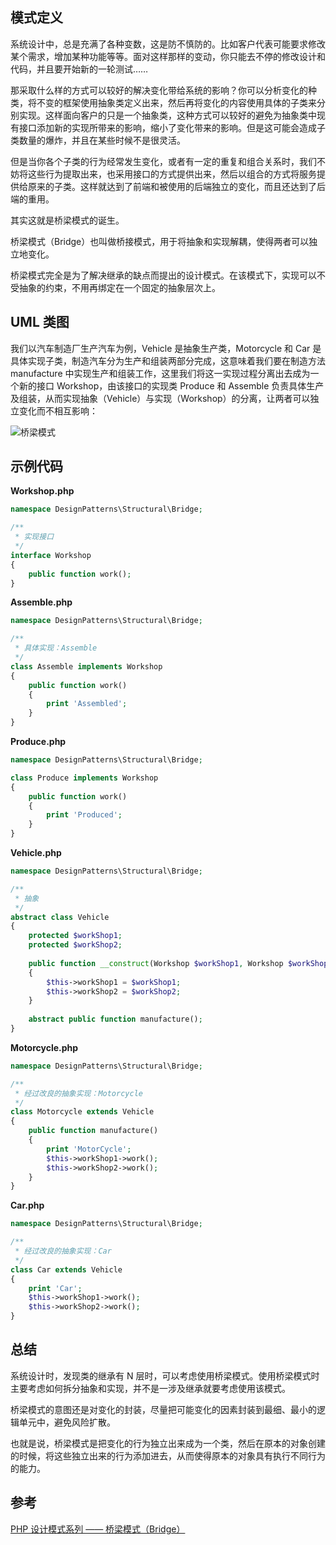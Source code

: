 ## 模式定义
系统设计中，总是充满了各种变数，这是防不慎防的。比如客户代表可能要求修改某个需求，增加某种功能等等。面对这样那样的变动，你只能去不停的修改设计和代码，并且要开始新的一轮测试……

那采取什么样的方式可以较好的解决变化带给系统的影响？你可以分析变化的种类，将不变的框架使用抽象类定义出来，然后再将变化的内容使用具体的子类来分别实现。这样面向客户的只是一个抽象类，这种方式可以较好的避免为抽象类中现有接口添加新的实现所带来的影响，缩小了变化带来的影响。但是这可能会造成子类数量的爆炸，并且在某些时候不是很灵活。

但是当你各个子类的行为经常发生变化，或者有一定的重复和组合关系时，我们不妨将这些行为提取出来，也采用接口的方式提供出来，然后以组合的方式将服务提供给原来的子类。这样就达到了前端和被使用的后端独立的变化，而且还达到了后端的重用。

其实这就是桥梁模式的诞生。

桥梁模式（Bridge）也叫做桥接模式，用于将抽象和实现解耦，使得两者可以独立地变化。

桥梁模式完全是为了解决继承的缺点而提出的设计模式。在该模式下，实现可以不受抽象的约束，不用再绑定在一个固定的抽象层次上。


## UML 类图
我们以汽车制造厂生产汽车为例，Vehicle 是抽象生产类，Motorcycle 和 Car 是具体实现子类，制造汽车分为生产和组装两部分完成，这意味着我们要在制造方法  manufacture 中实现生产和组装工作，这里我们将这一实现过程分离出去成为一个新的接口 Workshop，由该接口的实现类 Produce 和 Assemble 负责具体生产及组装，从而实现抽象（Vehicle）与实现（Workshop）的分离，让两者可以独立变化而不相互影响：

![桥梁模式](http://cnd.qiniu.lin07ux.cn/markdown/1467639770846.png)


## 示例代码

**Workshop.php**

```php
namespace DesignPatterns\Structural\Bridge;

/**
 * 实现接口
 */
interface Workshop
{
    public function work();
}
```

**Assemble.php**

```php
namespace DesignPatterns\Structural\Bridge;

/**
 * 具体实现：Assemble
 */
class Assemble implements Workshop
{
    public function work()
    {
        print 'Assembled';
    }
}
```

**Produce.php**

```php
namespace DesignPatterns\Structural\Bridge;

class Produce implements Workshop
{
    public function work()
    {
        print 'Produced';
    }
}
```

**Vehicle.php**

```php
namespace DesignPatterns\Structural\Bridge;

/**
 * 抽象
 */
abstract class Vehicle
{
    protected $workShop1;
    protected $workShop2;
    
    public function __construct(Workshop $workShop1, Workshop $workShop2)
    {
        $this->workShop1 = $workShop1;
        $this->workShop2 = $workShop2;
    }
    
    abstract public function manufacture();
}
```

**Motorcycle.php**

```php
namespace DesignPatterns\Structural\Bridge;

/**
 * 经过改良的抽象实现：Motorcycle
 */
class Motorcycle extends Vehicle
{
    public function manufacture()
    {
        print 'MotorCycle';
        $this->workShop1->work();
        $this->workShop2->work();
    }
}
```

**Car.php**

```php
namespace DesignPatterns\Structural\Bridge;

/**
 * 经过改良的抽象实现：Car
 */
class Car extends Vehicle
{
    print 'Car';
    $this->workShop1->work();
    $this->workShop2->work();
}
```


## 总结
系统设计时，发现类的继承有 N 层时，可以考虑使用桥梁模式。使用桥梁模式时主要考虑如何拆分抽象和实现，并不是一涉及继承就要考虑使用该模式。

桥梁模式的意图还是对变化的封装，尽量把可能变化的因素封装到最细、最小的逻辑单元中，避免风险扩散。

也就是说，桥梁模式是把变化的行为独立出来成为一个类，然后在原本的对象创建的时候，将这些独立出来的行为添加进去，从而使得原本的对象具有执行不同行为的能力。


## 参考
[PHP 设计模式系列 —— 桥梁模式（Bridge）](http://laravelacademy.org/post/2680.html)

